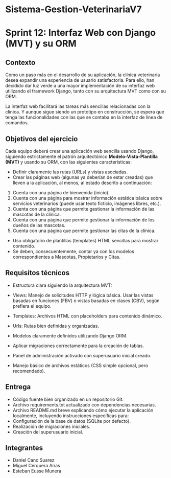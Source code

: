 # Sistema-Gestion-VeterinariaV7
# Sprint 12: Interfaz Web con Django (MVT) y su ORM
## Contexto
Como un paso más en el desarrollo de su aplicación, la clínica veterinaria desea expandir una experiencia de usuario satisfactoria. Para ello, han decidido dar luz verde a una mayor implementación de su interfaz web utilizando el framework Django, tanto con su arquitectura MVT como con su ORM.

La interfaz web facilitará las tareas más sencillas relacionadas con la clínica. Y aunque sigue siendo un prototipo en construcción, se espera que tenga las funcionalidades con las que se contaba en la interfaz de línea de comandos.

## Objetivos del ejercicio
Cada equipo deberá crear una aplicación web sencilla usando Django, siguiendo estrictamente el patrón arquitectónico **Modelo-Vista-Plantilla (MVT)** y usando su ORM, con las siguientes características:

- Definir claramente las rutas (URLs) y vistas asociadas.
- Crear las páginas web (algunas ya deberían de estar creadas) que lleven a la aplicación, al menos, al estado descrito a continuación:
1. Cuenta con una página de bienvenida (inicio).
2. Cuenta con una página para mostrar información estática básica sobre servicios veterinarios (puede usar texto ficticio, imágenes libres, etc.).
3. Cuenta con una página que permite gestionar la información de las mascotas de la clínica.
4. Cuenta con una página que permite gestionar la información de los dueños de las mascotas.
5. Cuenta con una página que permite gestionar las citas de la clínica.

- Uso obligatorio de plantillas (templates) HTML sencillas para mostrar contenido.
- Se deben, consecuentemente, contar ya con los modelos correspondientes a Mascotas, Propietarios y Citas.
  
## Requisitos técnicos
- Estructura clara siguiendo la arquitectura MVT:
 - Views: Manejo de solicitudes HTTP y lógica básica. Usar las vistas basadas en funciones (FBV) o vistas basadas en clases (CBV), según prefiera el equipo.
 - Templates: Archivos HTML con placeholders para contenido dinámico.
 - Urls: Rutas bien definidas y organizadas.
- Modelos claramente definidos utilizando Django ORM.
- Aplicar migraciones correctamente para la creación de tablas.
- Panel de administración activado con superusuario inicial creado.

- Manejo básico de archivos estáticos (CSS simple opcional, pero recomendado).

## Entrega
- Código fuente bien organizado en un repositorio Git.
- Archivo requirements.txt actualizado con dependencias necesarias.
- Archivo README.md breve explicando cómo ejecutar la aplicación localmente, incluyendo instrucciones específicas para:
 - Configuración de la base de datos (SQLite por defecto).
 - Realización de migraciones iniciales.
 - Creación del superusuario inicial.

## Integrantes
- Daniel Cano Suarez
- Miguel Cerquera Arias
- Esteban Eusse Munera
